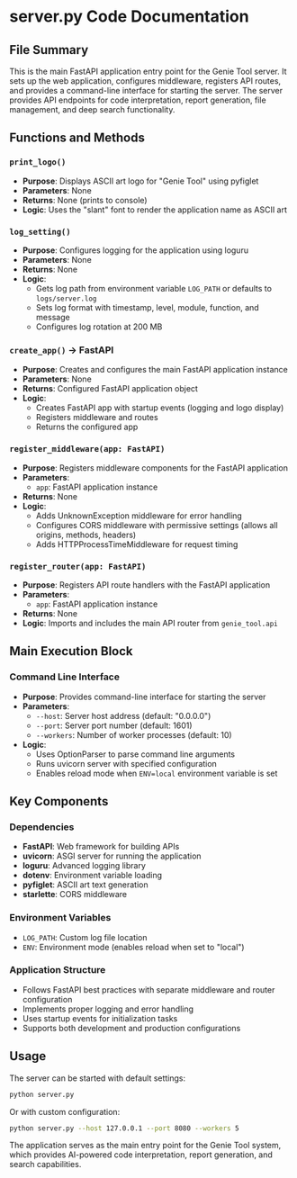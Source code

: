 # server.py Code Documentation

## File Summary

This is the main FastAPI application entry point for the Genie Tool server. It sets up the web application, configures middleware, registers API routes, and provides a command-line interface for starting the server. The server provides API endpoints for code interpretation, report generation, file management, and deep search functionality.

## Functions and Methods

### `print_logo()`
- **Purpose**: Displays ASCII art logo for "Genie Tool" using pyfiglet
- **Parameters**: None
- **Returns**: None (prints to console)
- **Logic**: Uses the "slant" font to render the application name as ASCII art

### `log_setting()`
- **Purpose**: Configures logging for the application using loguru
- **Parameters**: None
- **Returns**: None
- **Logic**: 
  - Gets log path from environment variable `LOG_PATH` or defaults to `logs/server.log`
  - Sets log format with timestamp, level, module, function, and message
  - Configures log rotation at 200 MB

### `create_app()` -> FastAPI
- **Purpose**: Creates and configures the main FastAPI application instance
- **Parameters**: None
- **Returns**: Configured FastAPI application object
- **Logic**: 
  - Creates FastAPI app with startup events (logging and logo display)
  - Registers middleware and routes
  - Returns the configured app

### `register_middleware(app: FastAPI)`
- **Purpose**: Registers middleware components for the FastAPI application
- **Parameters**: 
  - `app`: FastAPI application instance
- **Returns**: None
- **Logic**: 
  - Adds UnknownException middleware for error handling
  - Configures CORS middleware with permissive settings (allows all origins, methods, headers)
  - Adds HTTPProcessTimeMiddleware for request timing

### `register_router(app: FastAPI)`
- **Purpose**: Registers API route handlers with the FastAPI application
- **Parameters**: 
  - `app`: FastAPI application instance  
- **Returns**: None
- **Logic**: Imports and includes the main API router from `genie_tool.api`

## Main Execution Block

### Command Line Interface
- **Purpose**: Provides command-line interface for starting the server
- **Parameters**: 
  - `--host`: Server host address (default: "0.0.0.0")
  - `--port`: Server port number (default: 1601)
  - `--workers`: Number of worker processes (default: 10)
- **Logic**: 
  - Uses OptionParser to parse command line arguments
  - Runs uvicorn server with specified configuration
  - Enables reload mode when `ENV=local` environment variable is set

## Key Components

### Dependencies
- **FastAPI**: Web framework for building APIs
- **uvicorn**: ASGI server for running the application
- **loguru**: Advanced logging library
- **dotenv**: Environment variable loading
- **pyfiglet**: ASCII art text generation
- **starlette**: CORS middleware

### Environment Variables
- `LOG_PATH`: Custom log file location
- `ENV`: Environment mode (enables reload when set to "local")

### Application Structure
- Follows FastAPI best practices with separate middleware and router configuration
- Implements proper logging and error handling
- Uses startup events for initialization tasks
- Supports both development and production configurations

## Usage

The server can be started with default settings:
```bash
python server.py
```

Or with custom configuration:
```bash
python server.py --host 127.0.0.1 --port 8080 --workers 5
```

The application serves as the main entry point for the Genie Tool system, which provides AI-powered code interpretation, report generation, and search capabilities.